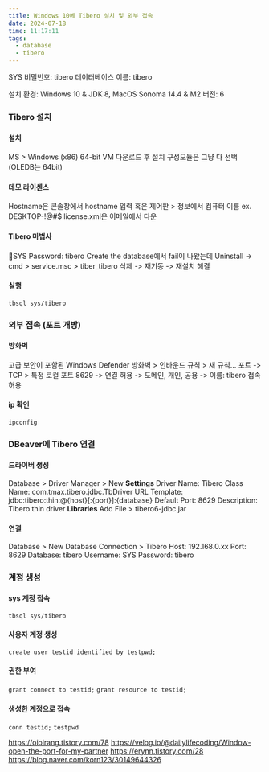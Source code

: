 ```yaml
---
title: Windows 10에 Tibero 설치 및 외부 접속
date: 2024-07-18
time: 11:17:11
tags:
  - database
  - tibero
---
```

SYS 비밀번호: tibero
데이터베이스 이름: tibero

설치 환경: Windows 10 & JDK 8, MacOS Sonoma 14.4 & M2
버전: 6

### Tibero 설치
#### 설치
MS > Windows (x86) 64-bit VM 다운로드 후 설치
구성모듈은 그냥 다 선택 (OLEDB는 64bit)

#### 데모 라이센스
Hostname은 콘솔창에서 hostname 입력 혹은 제어판 > 정보에서 컴퓨터 이름
ex. DESKTOP-!@#$
license.xml은 이메일에서 다운

#### Tibero 마법사
SYS Password: tibero
Create the database에서 fail이 나왔는데
Uninstall -> cmd > service.msc > tiber_tibero 삭제 -> 재기동 -> 재설치
해결

#### 실행
`tbsql sys/tibero`

### 외부 접속 (포트 개방)
#### 방화벽
고급 보안이 포함된 Windows Defender 방화벽 > 인바운드 규칙  > 새 규칙...
포트 -> TCP > 특정 로컬 포트 8629 -> 연결 허용 -> 도메인, 개인, 공용 -> 이름: tibero 접속 허용

#### ip 확인
`ipconfig`


### DBeaver에 Tibero 연결
#### 드라이버 생성
Database > Driver Manager > New
**Settings**
Driver Name: Tibero
Class Name: com.tmax.tibero.jdbc.TbDriver
URL Template: jdbc:tibero:thin:@{host}\[:{port}]:{database}
Default Port: 8629
Description: Tibero thin driver
**Libraries**
Add File > tibero6-jdbc.jar

#### 연결
Database > New Database Connection > Tibero
Host: 192.168.0.xx
Port: 8629
Database: tibero
Username: SYS
Password: tibero

### 계정 생성
#### sys 계정 접속
`tbsql sys/tibero`

#### 사용자 계정 생성
`create user testid identified by testpwd;`

#### 권한 부여
`grant connect to testid;`
`grant resource to testid;`

#### 생성한 계정으로 접속
`conn testid;`
`testpwd`

https://oioirang.tistory.com/78
https://velog.io/@dailylifecoding/Window-open-the-port-for-my-partner
https://erynn.tistory.com/28
https://blog.naver.com/korn123/30149644326

